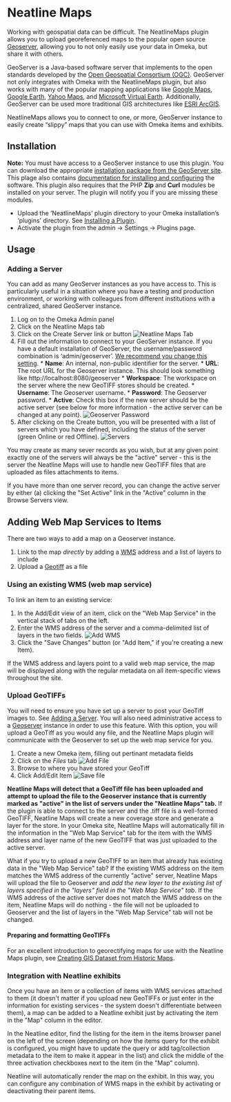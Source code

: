 # Neatline Maps

Working with geospatial data can be difficult. The NeatlineMaps plugin allows
you to upload georeferenced maps to the popular open source
[Geoserver][geoserver], allowing you to not only easily use your data in Omeka,
but share it with others.

GeoServer is a Java-based software server that implements to the open standards
developed by the [Open Geospatial Consortium (OGC)][ogc]. GeoServer not only
integrates with Omeka with the NeatlineMaps plugin, but also works with many of
the popular mapping applications like [Google Maps][gmaps], [Google
Earth][gearth], [Yahoo Maps][ymaps], and [Microsoft Virtual Earth][msve].
Additionally, GeoServer can be used more traditional GIS architectures like
[ESRI ArcGIS][arcgis].

NeatlineMaps allows you to connect to one, or more, GeoServer instance to
easily create “slippy” maps that you can use with Omeka items and exhibits.

## Installation

**Note:** You must have access to a GeoServer instance to use this plugin. You
can download the appropriate [installation package from the GeoServer
site][geodownload]. This plage also contains [documentation for installing and
configuring][geodocs] the software. This plugin also requires that the PHP
**Zip** and **Curl** modules be installed on your server. The plugin will
notify you if you are missing these modules.

  * Upload the ‘NeatlineMaps’ plugin directory to your Omeka installation’s
    ‘plugins’ directory. See [Installing a Plugin][plugininstall].
  * Activate the plugin from the admin → Settings → Plugins page.

## Usage

### Adding a Server

You can add as many GeoServer instances as you have access to. This is
particularly useful in a situation where you have a testing and production
environment, or working with colleagues from different institutions with a
centralized, shared GeoServer instance.

  1. Log on to the Omeka Admin panel
  2. Click on the Neatline Maps tab
  3. Click on the Create Server link or button ![Neatline Maps
     Tab](http://23.21.98.97/wp-content/uploads/2012/06/maps-tab.png)
  4. Fill out the information to connect to your GeoServer instance. If you
     have a default installation of GeoServer, the username/password
     combination is ‘admin/geoserver’. [We recommend you change this
     setting][geopassword].
    * **Name**: An internal, non-public identifier for the server.
    * **URL**: The root URL for the Geoserver instance. This should look
      something like http://localhost:8080/geoserver
    * **Workspace**: The workspace on the server where the new GeoTIFF stores
      should be created.
    * **Username**: The Geoserver username.
    * **Password**: The Geoserver password.
    * **Active**: Check this box if the new server should be the active server
      (see below for more information - the active server can be changed at any
      point). ![Geoserver
      Password](http://23.21.98.97/wp-content/uploads/2012/06/add-server.png)
  5. After clicking on the Create button, you will be presented with a list of
     servers which you have defined, including the status of the server (green
     Online or red Offline).
     ![Servers](http://23.21.98.97/wp-content/uploads/2012/06/add-server.png)

You may create as many sever records as you wish, but at any given point
exactly one of the servers will always be the "active" server - this is the
server the Neatline Maps will use to handle new GeoTIFF files that are uploaded
as files attachments to items.

If you have more than one server record, you can change the active server by
either (a) clicking the "Set Active" link in the "Active" column in the Browse
Servers view.

## Adding Web Map Services to Items 

There are two ways to add a map on a Geoserver instance. 

1. Link to the map _directly_ by adding a [WMS][wms] address and a list of
   layers to include
2. Upload a [Geotiff][geotiff] as a file

### Using an existing WMS (web map service)

To link an item to an existing service:

  1. In the Add/Edit view of an item, click on the "Web Map Service" in the
     vertical stack of tabs on the left.
  2. Enter the WMS address of the server and a comma-delimited list of layers
     in the two fields. ![Add
     WMS](http://23.21.98.97/wp-content/uploads/2012/06/wms-item.png)
  3. Click the "Save Changes" button (or "Add Item," if you're creating a new
     Item).

If the WMS address and layers point to a valid web map service, the map will be
displayed along with the regular metadata on all item-specific views throughout
the site.

### Upload GeoTIFFs

You will need to ensure you have set up a server to post your GeoTiff images
to. See [Adding a Server](#adding-a-server).  You will also need administrative
access to a [Geoserver][geoserver] instance in order to use this feature. With
this option, you will upload a GeoTiff as you would any file, and the Neatline
Maps plugin will communicate with the Geoserver to set up the web map service
for you.

1. Create a new Omeka item, filling out pertinant metadata fields
2. Click on the *Files* tab ![Add
   File](http://23.21.98.97/wp-content/uploads/2012/06/add-file.png)
3. Browse to where you have stored your GeoTiff
4. Click Add/Edit Item ![Save
   file](http://23.21.98.97/wp-content/uploads/2012/06/file-save.png)

**Neatline Maps will detect that a GeoTiff file has been uploaded and attempt
to upload the file to the Geoserver instance that is currently marked as
"active" in the list of servers under the "Neatline Maps" tab.** If the plugin
is able to connect to the server and the .tiff file is a well-formed GeoTIFF,
Neatline Maps will create a new coverage store and generate a layer for the
store. In your Omeka site, Neatline Maps will automatically fill in the
information in the "Web Map Service" tab for the item with the WMS address and
layer name of the new GeoTIFF that was just uploaded to the active server.

What if you try to upload a new GeoTIFF to an item that already has existing
data in the "Web Map Service" tab? If the existing WMS address on the item
matches the WMS address of the currently "active" server, Neatline Maps will
upload the file to Geoserver and _add the new layer to the existing list of
layers specified in the "layers" field in the "Web Map Service" tab_. If the
WMS address of the active server does not match the WMS address on the item,
Neatline Maps will do nothing - the file will not be uploaded to Geoserver and
the list of layers in the "Web Map Service" tab will not be changed.

#### Preparing and formatting GeoTIFFs

For an excellent introduction to georectifying maps for use with the Neatline
Maps plugin, see [Creating GIS Dataset from Historic Maps][georectify].

### Integration with Neatline exhibits

Once you have an item or a collection of items with WMS services attached to
them (it doesn't matter if you upload new GeoTIFFs or just enter in the
information for existing services - the system doesn't differentiate between
them), a map can be added to a Neatline exhibit just by activating the item in
the "Map" column in the editor.

In the Neatline editor, find the listing for the item in the items browser
panel on the left of the screen (depending on how the items query for the
exhibit is configured, you might have to update the query or add tag/collection
metadata to the item to make it appear in the list) and click the middle of the
three activation checkboxes next to the item (in the "Map" column).

Neatline will automatically render the map on the exhibit. In this way, you can
configure any combination of WMS maps in the exhibit by activating or
deactivating their parent items.

[geoserver]: http://geoserver.org
[neatline-maps-download]: http://neatline.scholarslab.org/plugins/neatline-maps
[ogc]: http://www.opengeospatial.org/
[gmaps]: http://maps.google.com/
[gearth]: http://earth.google.com/
[ymaps]: http://maps.yahoo.com/
[msve]: http://www.microsoft.com/VIRTUALEARTH
[arcgis]: http://www.esri.com/arcgis
[geodownload]: http://geoserver.org/display/GEOS/Stable
[geodocs]: http://docs.geoserver.org/stable/en/user/
[plugininstall]: http://omeka.org/codex/Installing_a_Plugin
[geopassword]: http://docs.geoserver.org/latest/en/user/gettingstarted/web-admin-quickstart/index.html#logging-in

[wms]: http://www.opengeospatial.org/standards/wms
[geotiff]: http://trac.osgeo.org/geotiff/
[georectify]: http://spatial.scholarslab.org/stepbystep/creating-gis-datasets-from-historic-maps/

